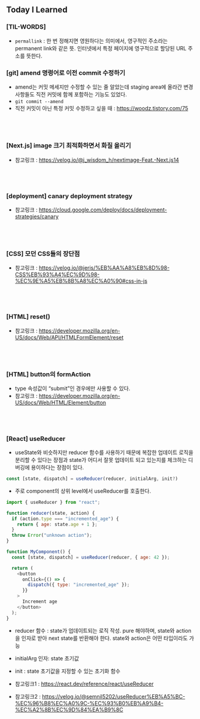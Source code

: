 ## Today I Learned

### [TIL-WORDS]

- `permallink` : 한 번 정해지면 영원하다는 의미에서, 영구적인 주소라는 permanent link와 같은 뜻. 인터넷에서 특정 페이지에 영구적으로 할당된 URL 주소를 뜻한다.

### [git] amend 명령어로 이전 commit 수정하기

- amend는 커밋 메세지만 수정할 수 있는 줄 알았는데 staging area에 올라간 변경사항들도 직전 커밋에 함께 포함하는 기능도 있었다.
- `git commit --amend`
- 직전 커밋이 아닌 특정 커밋 수정하고 싶을 때 : https://woodz.tistory.com/75

## <br />

### [Next.js] image 크기 최적화하면서 화질 올리기

- 참고링크 : https://velog.io/@j_wisdom_h/nextimage-Feat.-Next.js14

## <br />

### [deployment] canary deployment strategy

- 참고링크 : https://cloud.google.com/deploy/docs/deployment-strategies/canary

## <br />

### [CSS] 모던 CSS들의 장단점

- 참고링크 : https://velog.io/@jeris/%EB%AA%A8%EB%8D%98-CSS%EB%93%A4%EC%9D%98-%EC%9E%A5%EB%8B%A8%EC%A0%90#css-in-js

## <br />

### [HTML] reset()

- 참고링크 :
  https://developer.mozilla.org/en-US/docs/Web/API/HTMLFormElement/reset

## <br />

### [HTML] button의 formAction

- type 속성값이 “submit”인 경우에만 사용할 수 있다.
- 참고링크 : https://developer.mozilla.org/en-US/docs/Web/HTML/Element/button

## <br />

### [React] useReducer

- useState와 비슷하지만 reducer 함수를 사용하기 때문에 복잡한 업데이트 로직을 분리할 수 있다는 장점과 state가 어디서 잘못 업데이트 되고 있는지를 체크하는 디버깅에 용이하다는 장점이 있다.

```javascript
const [state, dispatch] = useReducer(reducer, initialArg, init?)
```

- 주로 component의 상위 level에서 useReducer를 호출한다.

```javascript
import { useReducer } from "react";

function reducer(state, action) {
  if (action.type === "incremented_age") {
    return { age: state.age + 1 };
  }
  throw Error("unknown action");
}

function MyComponent() {
  const [state, dispatch] = useReducer(reducer, { age: 42 });

  return (
    <button
      onClick={() => {
        dispatch({ type: "incremented_age" });
      }}
    >
      Increment age
    </button>
  );
}
```

- reducer 함수 : state가 업데이트되는 로직 작성. pure 해야하며, state와 action을 인자로 받아 next state를 반환해야 한다. state와 action은 어떤 타입이라도 가능
- initialArg 인자: state 초기값
- init : state 초기값을 지정할 수 있는 초기화 함수

- 참고링크1 : https://react.dev/reference/react/useReducer
- 참고링크2 : https://velog.io/@semnil5202/useReducer%EB%A5%BC-%EC%96%B8%EC%A0%9C-%EC%93%B0%EB%A9%B4-%EC%A2%8B%EC%9D%84%EA%B9%8C

